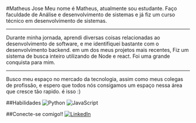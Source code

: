 #Matheus Jose
Meu nome é Matheus, atualmente sou estudante. Faço faculdade de Análise e desenvolvimento de sistemas e já fiz um curso técnico em desenvolvimento de sistemas.

------------

Durante minha jornada, aprendi diversas coisas relacionadas ao desenvolvimento de software, e me identifiquei bastante com o desenvolvimento backend. em um dos meus projetos mais recentes, Fiz um sistema de busca inteiro utilizando de Node e react. Foi uma grande conquista para mim.

------------
Busco meu espaço no mercado da tecnologia, assim como meus colegas de profissão, e espero que todos nós consigamos um espaço nessa área que cresce tão rapido.
é isso :)

##Habilidades
![Python](https://img.shields.io/badge/Python-000?style=for-the-badge&logo=python)
![JavaScript](https://img.shields.io/badge/JavaScript-000?style=for-the-badge&logo=javascript)

##Conecte-se comigo!!
[![LinkedIn](https://img.shields.io/badge/LinkedIn-000?style=for-the-badge&logo=linkedin&logoColor=0E76A8)](https://www.linkedin.com/in/matheus-lima-1b6511233/)




